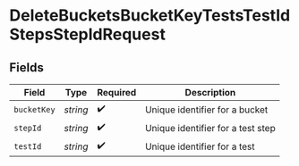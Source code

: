 # DeleteBucketsBucketKeyTestsTestIdStepsStepIdRequest


## Fields

| Field                             | Type                              | Required                          | Description                       |
| --------------------------------- | --------------------------------- | --------------------------------- | --------------------------------- |
| `bucketKey`                       | *string*                          | :heavy_check_mark:                | Unique identifier for a bucket    |
| `stepId`                          | *string*                          | :heavy_check_mark:                | Unique identifier for a test step |
| `testId`                          | *string*                          | :heavy_check_mark:                | Unique identifier for a test      |